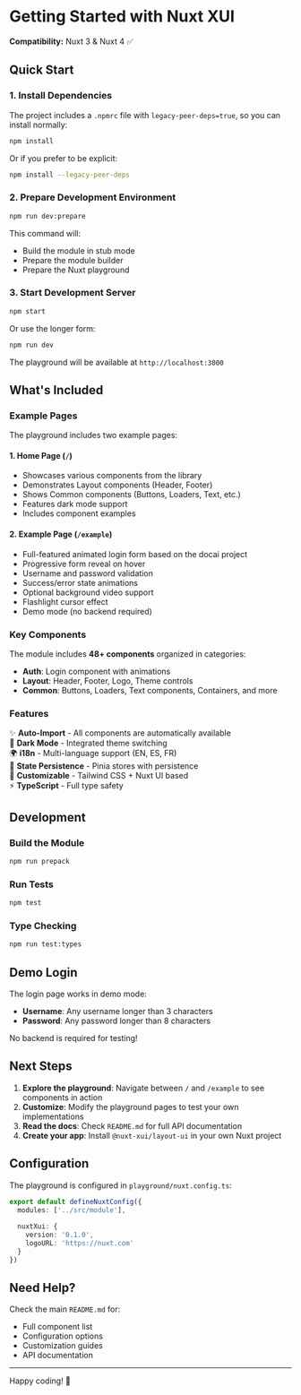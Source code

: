 # Getting Started with Nuxt XUI

**Compatibility:** Nuxt 3 & Nuxt 4 ✅

## Quick Start

### 1. Install Dependencies

The project includes a `.npmrc` file with `legacy-peer-deps=true`, so you can install normally:

```bash
npm install
```

Or if you prefer to be explicit:

```bash
npm install --legacy-peer-deps
```

### 2. Prepare Development Environment

```bash
npm run dev:prepare
```

This command will:
- Build the module in stub mode
- Prepare the module builder
- Prepare the Nuxt playground

### 3. Start Development Server

```bash
npm start
```

Or use the longer form:

```bash
npm run dev
```

The playground will be available at `http://localhost:3000`

## What's Included

### Example Pages

The playground includes two example pages:

#### 1. **Home Page** (`/`)
- Showcases various components from the library
- Demonstrates Layout components (Header, Footer)
- Shows Common components (Buttons, Loaders, Text, etc.)
- Features dark mode support
- Includes component examples

#### 2. **Example Page** (`/example`)
- Full-featured animated login form based on the docai project
- Progressive form reveal on hover
- Username and password validation
- Success/error state animations
- Optional background video support
- Flashlight cursor effect
- Demo mode (no backend required)

### Key Components

The module includes **48+ components** organized in categories:

- **Auth**: Login component with animations
- **Layout**: Header, Footer, Logo, Theme controls
- **Common**: Buttons, Loaders, Text components, Containers, and more

### Features

✨ **Auto-Import** - All components are automatically available  
🌙 **Dark Mode** - Integrated theme switching  
🌍 **i18n** - Multi-language support (EN, ES, FR)  
💾 **State Persistence** - Pinia stores with persistence  
🎨 **Customizable** - Tailwind CSS + Nuxt UI based  
⚡ **TypeScript** - Full type safety  

## Development

### Build the Module

```bash
npm run prepack
```

### Run Tests

```bash
npm test
```

### Type Checking

```bash
npm run test:types
```

## Demo Login

The login page works in demo mode:

- **Username**: Any username longer than 3 characters
- **Password**: Any password longer than 8 characters

No backend is required for testing!

## Next Steps

1. **Explore the playground**: Navigate between `/` and `/example` to see components in action
2. **Customize**: Modify the playground pages to test your own implementations
3. **Read the docs**: Check `README.md` for full API documentation
4. **Create your app**: Install `@nuxt-xui/layout-ui` in your own Nuxt project

## Configuration

The playground is configured in `playground/nuxt.config.ts`:

```ts
export default defineNuxtConfig({
  modules: ['../src/module'],
  
  nuxtXui: {
    version: '0.1.0',
    logoURL: 'https://nuxt.com'
  }
})
```

## Need Help?

Check the main `README.md` for:
- Full component list
- Configuration options
- Customization guides
- API documentation

---

Happy coding! 🚀
